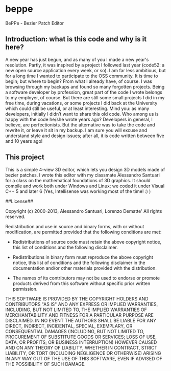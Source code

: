 beppe
=====

BePPe - Bezier Patch Editor

## Introduction: what is this code and why is it here? ##

A new year has just begun, and as many of you I made a new year's resolution. Partly, it was inspired by a project I followed last year (code52: a new open source application every week, or so). I am far less ambitious, but for a long time I wanted to participate to the OSS community. It is time to begin; but where to begin? From what I already have, of course.  I was browsing through my backups and found so many forgotten projects. Being a software developer by profession, great part of the code I wrote belongs to my employer, of course. But there are still some small projects I did in my free time, during vacations, or some projects I did back at the University which could still be useful, or at least interesting. 
Mind you: as many developers, initially I didn’t want to share this old code. Who among us is happy with the code he/she wrote years ago? Developers in general, I believe, are perfectionists. But the alternative was to take the code and rewrite it, or leave it sit in my backup. I am sure you will excuse and understand style and design issues; after all, it is code written between five and 10 years ago!

## This project ##

This is a simple 4-view 3D editor, which lets you design 3D models made of bezier patches. I wrote this editor with my classmate Alessandro Santuari for a class on the mathematical foundations of 3D graphics. It should compile and work both under Windows and Linux; we coded it under Visual C++ 5 and later 6 (Yes, Intellisense was working most of the time! :) )

##License##

Copyright (c) 2000-2013, Alessandro Santuari, Lorenzo Dematte'
All rights reserved.

Redistribution and use in source and binary forms, with or without
modification, are permitted provided that the following conditions are met:

- Redistributions of source code must retain the above copyright notice, this list of conditions and the following disclaimer.

- Redistributions in binary form must reproduce the above copyright notice, this list of conditions and the following disclaimer in the documentation and/or other materials provided with the distribution.

- The names of its contributors may not be used to endorse or promote products derived from this software without specific prior written permission.

THIS SOFTWARE IS PROVIDED BY THE COPYRIGHT HOLDERS AND CONTRIBUTORS "AS IS" AND
ANY EXPRESS OR IMPLIED WARRANTIES, INCLUDING, BUT NOT LIMITED TO, THE IMPLIED
WARRANTIES OF MERCHANTABILITY AND FITNESS FOR A PARTICULAR PURPOSE ARE
DISCLAIMED. IN NO EVENT THE AUTHORS SHALL BE LIABLE FOR ANY
DIRECT, INDIRECT, INCIDENTAL, SPECIAL, EXEMPLARY, OR CONSEQUENTIAL DAMAGES
(INCLUDING, BUT NOT LIMITED TO, PROCUREMENT OF SUBSTITUTE GOODS OR SERVICES;
LOSS OF USE, DATA, OR PROFITS; OR BUSINESS INTERRUPTION) HOWEVER CAUSED AND
ON ANY THEORY OF LIABILITY, WHETHER IN CONTRACT, STRICT LIABILITY, OR TORT
(INCLUDING NEGLIGENCE OR OTHERWISE) ARISING IN ANY WAY OUT OF THE USE OF THIS
SOFTWARE, EVEN IF ADVISED OF THE POSSIBILITY OF SUCH DAMAGE.